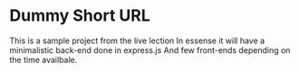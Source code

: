 # Dummy Short URL

This is a sample project from the live lection
In essense it will have a minimalistic back-end done in express.js
And few front-ends depending on the time availbale.